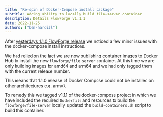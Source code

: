 ```yaml
---
title: "Re-spin of Docker-Compose install package"
subtitle: Adding ability to locally build file-server container
description: Details FlowForge v1.1.1
date: 2022-11-25
authors: ["ben-hardill"]
---
```


After [yesterdays 1.1.0 FlowForge release](https://flowforge.com/blog/2022/11/flowforge-1-1-released/) we noticed a few minor issues with the docker-compose install instructions.

We had relied on the fact we are now publishing container images to Docker Hub to install the new `flowforge/file-server` container. At this time we are only building images for amd64 and arm64 and we had only tagged them with the current release number.

This means that 1.1.0 release of Docker Compose could not be installed on other architectures e.g. armv7.

To remedy this we tagged v1.1.1 of the docker-compose project in which we have included the required `Dockerfile` and resources to build the `flowforge/file-server` locally, updated the `build-containers.sh` script to build this container.